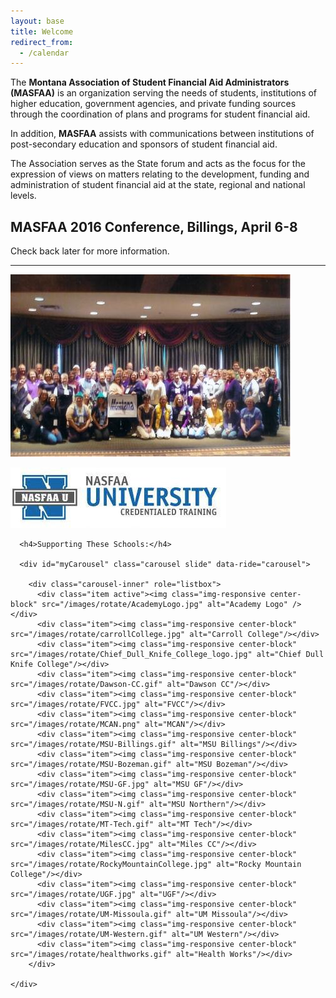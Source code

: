 ```yaml
---
layout: base
title: Welcome
redirect_from:
  - /calendar
---
```


The **Montana Association of Student Financial Aid Administrators (MASFAA)** is an organization serving the needs of students, institutions of higher education, government agencies, and private funding sources through the coordination of plans and programs for student financial aid.

In addition, **MASFAA** assists with communications between institutions of post-secondary education and sponsors of student financial aid.

The Association serves as the State forum and acts as the focus for the expression of views on matters relating to the development, funding and administration of student financial aid at the state, regional and national levels.

## MASFAA 2016 Conference, Billings, April 6-8 

Check back later for more information.

---

<div class="col-md-12">
  <div class="row">
    <div class="col-md-6">
      <p>
        <img src="/images/masfaa.jpg" class="img-responsive center-block" alt="MASFAA"/>
      </p>
      <p>
        <a href="http://www.nasfaa.org/university" target="_blank">
          <img src="/images/nasfaa_u_chart.jpg" class="img-responsive center-block" alt="NASFAA"/>
        </a>
      </p>
    </div>
    <div class="col-md-6 text-center">

      <h4>Supporting These Schools:</h4>

      <div id="myCarousel" class="carousel slide" data-ride="carousel">

        <div class="carousel-inner" role="listbox">
          <div class="item active"><img class="img-responsive center-block" src="/images/rotate/AcademyLogo.jpg" alt="Academy Logo" /></div>
          <div class="item"><img class="img-responsive center-block" src="/images/rotate/carrollCollege.jpg" alt="Carroll College"/></div>
          <div class="item"><img class="img-responsive center-block" src="/images/rotate/Chief_Dull_Knife_College_logo.jpg" alt="Chief Dull Knife College"/></div>
          <div class="item"><img class="img-responsive center-block" src="/images/rotate/Dawson-CC.gif" alt="Dawson CC"/></div>
          <div class="item"><img class="img-responsive center-block" src="/images/rotate/FVCC.jpg" alt="FVCC"/></div>
          <div class="item"><img class="img-responsive center-block" src="/images/rotate/MCAN.png" alt="MCAN"/></div>
          <div class="item"><img class="img-responsive center-block" src="/images/rotate/MSU-Billings.gif" alt="MSU Billings"/></div>
          <div class="item"><img class="img-responsive center-block" src="/images/rotate/MSU-Bozeman.gif" alt="MSU Bozeman"/></div>
          <div class="item"><img class="img-responsive center-block" src="/images/rotate/MSU-GF.jpg" alt="MSU GF"/></div>
          <div class="item"><img class="img-responsive center-block" src="/images/rotate/MSU-N.gif" alt="MSU Northern"/></div>
          <div class="item"><img class="img-responsive center-block" src="/images/rotate/MT-Tech.gif" alt="MT Tech"/></div>
          <div class="item"><img class="img-responsive center-block" src="/images/rotate/MilesCC.jpg" alt="Miles CC"/></div>
          <div class="item"><img class="img-responsive center-block" src="/images/rotate/RockyMountainCollege.jpg" alt="Rocky Mountain College"/></div>
          <div class="item"><img class="img-responsive center-block" src="/images/rotate/UGF.jpg" alt="UGF"/></div>
          <div class="item"><img class="img-responsive center-block" src="/images/rotate/UM-Missoula.gif" alt="UM Missoula"/></div>
          <div class="item"><img class="img-responsive center-block" src="/images/rotate/UM-Western.gif" alt="UM Western"/></div>
          <div class="item"><img class="img-responsive center-block" src="/images/rotate/healthworks.gif" alt="Health Works"/></div>
        </div>

    </div>
  </div>
</div>

<script>
  $(".carousel").carousel({
    interval: 2000
  })
</script>
